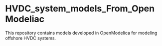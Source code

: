 # HVDC_system_models_From_OpenModeliac
This repository contains models developed in OpenModelica for modeling offshore HVDC systems. 
